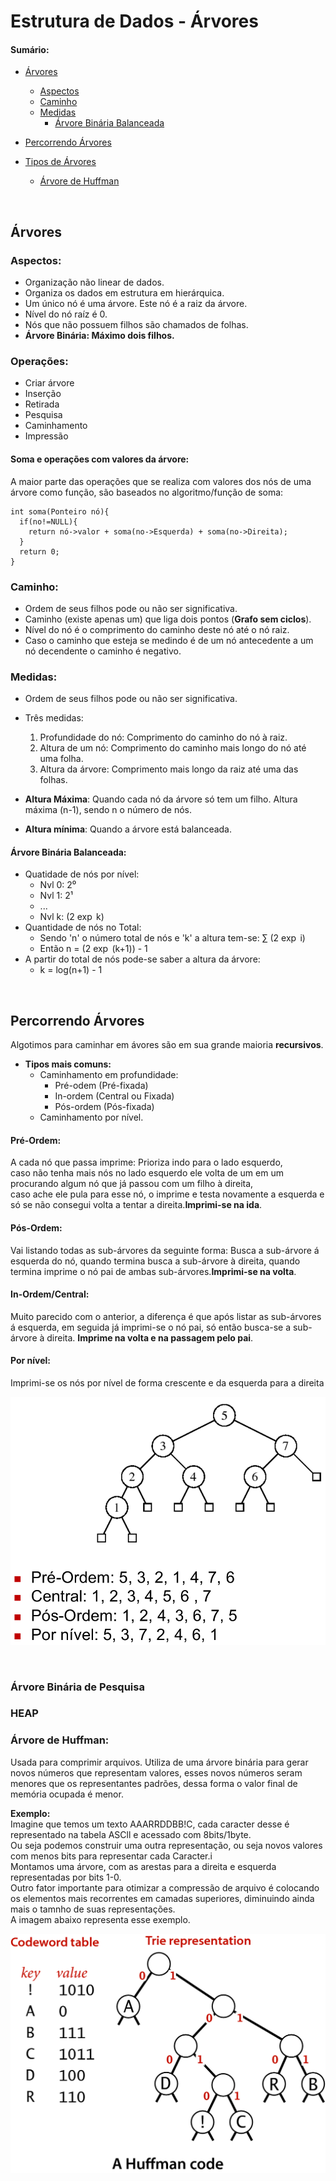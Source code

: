 # Estrutura de Dados -  Árvores 

#### Sumário:
* [Árvores](#árvores)
  * [Aspectos](#aspectos%3A)
  * [Caminho](#caminho%3A)
  * [Medidas](#medidas%3A)
    * [Árvore Binária Balanceada](#árvore-binária-balanceada%3A)

* [Percorrendo Árvores](#percorrendo-árvores)

* [Tipos de Árvores](#tipos-de-árvores)
    * [Árvore de Huffman](#árvore-de-huffman)
<br>

## Árvores

### Aspectos:
* Organização não linear de dados.
* Organiza os dados  em estrutura em hierárquica.
* Um único nó é uma árvore. Este nó é a raiz da árvore.
* Nível do nó raíz é 0.
* Nós que não possuem filhos são chamados de folhas.
* **Árvore Binária: Máximo dois filhos.**

### Operações:
* Criar árvore
* Inserção
* Retirada
* Pesquisa
* Caminhamento
* Impressão

#### Soma e operações com valores da árvore:
A maior parte das operações que se realiza com valores dos nós de uma árvore como função, são baseados no algoritmo/função de soma:

~~~
int soma(Ponteiro nó){
  if(no!=NULL){
    return nó->valor + soma(no->Esquerda) + soma(no->Direita);
  }
  return 0;
}
~~~

### Caminho:
* Ordem de seus filhos pode ou não ser significativa.
* Caminho (existe apenas um) que liga dois pontos (**Grafo sem ciclos**).
* Nível do nó é o comprimento do caminho deste nó até o nó raiz.
* Caso o caminho que esteja se medindo é de um nó antecedente a um nó decendente o caminho é negativo.


### Medidas:
* Ordem de seus filhos pode ou não ser significativa.
* Três medidas:
  1. Profundidade do nó: Comprimento do caminho do nó à raiz.
  2. Altura de um nó: Comprimento do caminho mais longo do nó até uma folha.
  3. Altura da árvore: Comprimento mais longo da raiz até uma das folhas.

* **Altura Máxima**: Quando cada nó da árvore só tem um filho. Altura máxima (n-1), sendo n o número de nós.
* **Altura mínima**: Quando a árvore está balanceada.

#### Árvore Binária Balanceada:
  * Quatidade de nós por nível:
    * Nvl 0: 2⁰
    * Nvl 1: 2¹
    * ...
    * Nvl k: (2 $\exp$ k)
  * Quantidade de nós no Total:
    * Sendo 'n' o número total de nós e 'k' a altura tem-se:  $\sum$ (2 $\exp$ i)
    * Então n = (2 $\exp$ (k+1)) - 1
  * A partir do total de nós pode-se saber a altura da árvore:
    * k = log(n+1) - 1 



<br>

## Percorrendo Árvores

Algotimos para caminhar em ávores são em sua grande maioria **recursivos**.
* **Tipos mais comuns:**
  * Caminhamento em profundidade:
    * Pré-odem (Pré-fixada)
    * In-ordem (Central ou Fixada)
    * Pós-ordem (Pós-fixada)
  * Caminhamento por nível.

#### Pré-Ordem:
A cada nó que passa imprime: Prioriza indo para o lado esquerdo,<br>
caso não tenha mais nós no lado esquerdo ele volta de um em um procurando algum nó que já passou com um filho à direita,<br>
caso ache ele pula para esse nó, o imprime e testa novamente a esquerda e só se não consegui volta a tentar a direita.**Imprimi-se na ida**.

#### Pós-Ordem:
Vai listando todas as sub-árvores da seguinte forma: Busca a sub-árvore á esquerda do nó, quando termina busca a sub-árvore à direita, quando termina imprime o nó pai de ambas sub-árvores.**Imprimi-se na volta**.

#### In-Ordem/Central:
Muito parecido com o anterior, a diferença é que após listar as sub-árvores á esquerda, em seguida já imprimi-se o nó pai, só então busca-se a sub-árvore à direita. **Imprime na volta e na passagem pelo pai**.

#### Por nível:
Imprimi-se os nós por nível de forma crescente e da esquerda para a direita

![](Img2-PercorrendoArvores.png)






<br>

### Árvore Binária de Pesquisa
### HEAP
### Árvore de Huffman:
Usada para comprimir arquivos. 
Utiliza de uma árvore binária para gerar novos números que representam valores, esses novos números seram menores que os representantes padrões, dessa forma o valor final de memória ocupada é menor.<br>

**Exemplo:**<br>
Imagine que temos um texto AAARRDDBB!C, cada caracter desse é representado na tabela ASCll e acessado com 8bits/1byte.<br>
Ou seja podemos construir uma outra representação, ou seja novos valores com menos bits para representar cada Caracter.i<br>
Montamos uma árvore, com as arestas para a direita e esquerda representadas por bits 1-0.<br>
Outro fator importante para otimizar a compressão de arquivo é colocando os elementos mais recorrentes em camadas superiores, diminuindo ainda mais o tamnho de suas representações.<br>
A imagem abaixo representa esse exemplo.


![](Img1-Huff.png)


